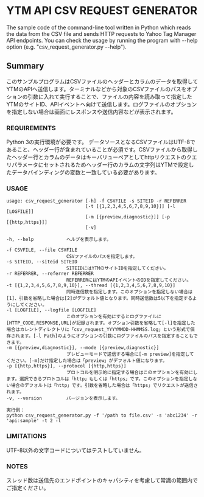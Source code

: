 # YTM API CSV REQUEST GENERATOR
The sample code of the command-line tool written in Python which reads the data from the CSV file and sends HTTP requests to Yahoo Tag Manager API endpoints. You can check the usage by running the program with --help option (e.g. "csv_request_generator.py --help").

## Summary
このサンプルプログラムはCSVファイルのヘッダーとカラムのデータを取得してYTMのAPIへ送信します。ターミナルなどから対象のCSVファイルのパスをオプションの引数に入れて実行することで、ファイルの内容を読み取って指定したYTMのサイトID、APIイベントへ向けて送信します。ログファイルのオプションを指定しない場合は画面にレスポンスや送信内容などが表示されます。

### REQUIREMENTS
Python 3の実行環境が必要です。
データソースとなるCSVファイルはUTF-8であること、ヘッダー行が含まれていることが必須です。CSVファイルから取得したヘッダー行とカラムのデータはキーバリューペアとしてhttpリクエストのクエリパラメータにセットされるためヘッダー行のカラムの文字列はYTMで設定したデータバインディングの変数と一致している必要があります。

### USAGE
    usage: csv_request_generator [-h] -f CSVFILE -s SITEID -r REFERRER
                                 [-t [{1,2,3,4,5,6,7,8,9,10}]] [-l [LOGFILE]]
                                 [-m [{preview,diagnostic}]] [-p [{http,https}]]
                                 [-v]

    -h, --help            ヘルプを表示します。

    -f CSVFILE, --file CSVFILE
                          CSVファイルのパスを指定します。
    -s SITEID, --siteid SITEID
                          SITEIDにはYTMのサイトIDを指定してください。
    -r REFERRER, --referrer REFERRER
                          REFERRERにはYTMのAPIイベントのIDを指定してください。
    -t [{1,2,3,4,5,6,7,8,9,10}], --thread [{1,2,3,4,5,6,7,8,9,10}]
                          同時送信数を指定します。このオプションを指定しない場合は[1]、引数を省略した場合は[2]がデフォルト値となります。同時送信数は5以下を指定するようにしてください。
    -l [LOGFILE], --logfile [LOGFILE]
                          このオプションを有効にするとログファイルに[HTTP_CODE,RESPONSE,URL]が記録されます。オプション引数を省略して[-l]を指定した場合はカレントディレクトリに「csv_request_YYYYMMDD-HHMMSS.log」という形式で保存されます。[-l Path]のようにオプションの引数にログファイルのパスを指定することもできます。
    -m [{preview,diagnostic}], --mode [{preview,diagnostic}]
                          プレビューモードで送信する場合に[-m preview]を指定してください。[-m]だけ指定した場合は「preview」がデフォルト値になります。
    -p [{http,https}], --protocol [{http,https}]
                          プロトコルを明示的に指定する場合はこのオプションを有効にします。選択できるプロトコルは「http」もしくは「https」です。このオプションを指定しない場合のデフォルトは「http」です。引数を省略した場合は「https」でリクエストが送信されます。
    -v, --version         バージョンを表示します。

    実行例：
    python csv_request_generator.py -f '/path to file.csv' -s 'abc1234' -r 'api:sample' -t 2 -l

### LIMITATIONS
UTF-8以外の文字コードについてはテストしていません。

### NOTES
スレッド数は送信先のエンドポイントのキャパシティを考慮して常識の範囲内でご指定ください。
